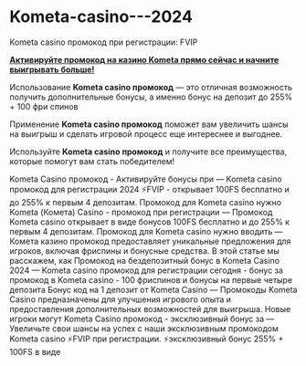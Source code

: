 # Kometa-casino---2024
Kometa casino промокод при регистрации: FVIP

**[Активируйте промокод на казино Kometa прямо сейчас и начните выигрывать больше!](https://linkcasino.ru/kometa_fvip)**

Использование **Kometa casino промокод** — это отличная возможность получить дополнительные бонусы, а именно бонус на депозит до 255% + 100 фри спинов

Применение **Kometa casino промокод** поможет вам увеличить шансы на выигрыш и сделать игровой процесс еще интереснее и выгоднее.

Используйте **Kometa casino промокод** и получите все преимущества, которые помогут вам стать победителем!

Kometa Casino промокод - Активируйте бонусы при  — Kometa casino промокод для регистрации 2024 ⚡️FVIP - открывает 100FS бесплатно и до 255% к первым 4 депозитам. Промокод для Kometa casino нужно Kometa (Комета) Casino - промокод при регистрации — Промокод Kometa casino открывает в виде бонусов 100FS бесплатно и до 255% к первым 4 депозитам. Промокод для Kometa casino нужно вводить  — Комета казино промокод предоставляет уникальные предложения для игроков, включая фриспины и бонусные средства. В этой статье мы расскажем, как Промокод на бездепозитный бонус в Kometa Casino 2024 — Kometa casino промокод для регистрации сегодня  - бонус за промокод в Kometa casino - 100 фриспинов и бонусы на первые четыре депозита Бонус код на 1 депозит от Kometa Casino — Промокоды Kometa Casino предназначены для улучшения игрового опыта и предоставления дополнительных возможностей для выигрыша. Новые игроки могут Kometa Casino промокод - эксклюзивный бонус за — Увеличьте свои шансы на успех с наши эксклюзивным промокодом Kometa casino ⚡️FVIP при регистрации. ⚡️эксклюзивный бонус 255% + 100FS в виде

